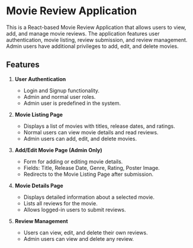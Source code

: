 # Movie Review Application

This is a React-based Movie Review Application that allows users to view, add, and manage movie reviews. The application features user authentication, movie listing, review submission, and review management. Admin users have additional privileges to add, edit, and delete movies.

## Features

1. **User Authentication**
   - Login and Signup functionality.
   - Admin and normal user roles.
   - Admin user is predefined in the system.

2. **Movie Listing Page**
   - Displays a list of movies with titles, release dates, and ratings.
   - Normal users can view movie details and read reviews.
   - Admin users can add, edit, and delete movies.

3. **Add/Edit Movie Page (Admin Only)**
   - Form for adding or editing movie details.
   - Fields: Title, Release Date, Genre, Rating, Poster Image.
   - Redirects to the Movie Listing Page after submission.

4. **Movie Details Page**
   - Displays detailed information about a selected movie.
   - Lists all reviews for the movie.
   - Allows logged-in users to submit reviews.

5. **Review Management**
   - Users can view, edit, and delete their own reviews.
   - Admin users can view and delete any review.
